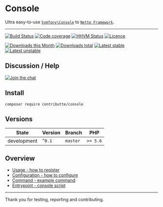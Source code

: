 # Console

Ultra easy-to-use [`Symfony\Console`](https://github.com/symfony/console) to [`Nette Framework`](https://github.com/nette/).

-----

[![Build Status](https://img.shields.io/travis/contributte/console.svg?style=flat-square)](https://travis-ci.org/contributte/console)
[![Code coverage](https://img.shields.io/coveralls/contributte/console.svg?style=flat-square)](https://coveralls.io/r/contributte/console)
[![HHVM Status](https://img.shields.io/hhvm/contributte/console.svg?style=flat-square)](http://hhvm.h4cc.de/package/contributte/console)
[![Licence](https://img.shields.io/packagist/l/contributte/console.svg?style=flat-square)](https://packagist.org/packages/contributte/console)

[![Downloads this Month](https://img.shields.io/packagist/dm/contributte/console.svg?style=flat-square)](https://packagist.org/packages/contributte/console)
[![Downloads total](https://img.shields.io/packagist/dt/contributte/console.svg?style=flat-square)](https://packagist.org/packages/contributte/console)
[![Latest stable](https://img.shields.io/packagist/v/contributte/console.svg?style=flat-square)](https://packagist.org/packages/contributte/console)
[![Latest unstable](https://img.shields.io/packagist/vpre/contributte/console.svg?style=flat-square)](https://packagist.org/packages/contributte/console)

## Discussion / Help

[![Join the chat](https://img.shields.io/gitter/room/contributte/contributte.svg?style=flat-square)](http://bit.ly/ctteg)

## Install

```
composer require contributte/console
```

## Versions

| State       | Version | Branch   | PHP      |
|-------------|---------|----------|----------|
| development | `^0.1`  | `master` | `>= 5.6` |

## Overview

- [Usage - how to register](https://github.com/contributte/console/blob/master/.docs/README.md#usage)
- [Configuration - how to configure](https://github.com/contributte/console/blob/master/.docs/README.md#configuration)
- [Command - example command](https://github.com/contributte/console/blob/master/.docs/README.md#command)
- [Entrypoint - console script](https://github.com/contributte/console/blob/master/.docs/README.md#entrypoint)

-----

Thank you for testing, reporting and contributing.
